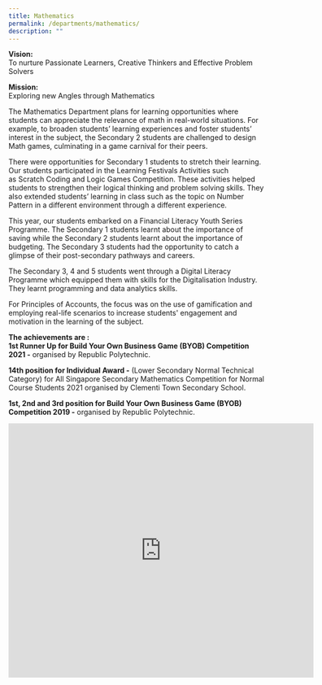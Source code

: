 ```yaml
---
title: Mathematics
permalink: /departments/mathematics/
description: ""
---
```

**Vision:** <br>
To nurture Passionate Learners, Creative Thinkers and Effective Problem Solvers

**Mission:** <br>
Exploring new Angles through Mathematics

The Mathematics Department plans for learning opportunities where students can appreciate the relevance of math in real-world situations. For example, to broaden students’ learning experiences and foster students’ interest in the subject, the Secondary 2 students are challenged to design Math games, culminating in a game carnival for their peers.

There were opportunities for Secondary 1 students to stretch their learning. Our students participated in the Learning Festivals Activities such as&nbsp;Scratch Coding and Logic Games Competition. These activities helped students to strengthen their logical thinking and problem solving skills. They also extended students’ learning in class such&nbsp;as the topic on Number Pattern in a different environment through a different experience.  

This year, our students embarked on a Financial Literacy Youth Series Programme. The Secondary 1 students learnt about the importance of saving while the Secondary 2 students learnt about the importance of budgeting. The Secondary 3 students had the opportunity to catch a glimpse of their post-secondary pathways and careers.  

The Secondary 3, 4 and 5 students went through a Digital Literacy Programme which equipped them with skills for the Digitalisation Industry. They learnt programming and data analytics skills.

For Principles of Accounts, the focus was on the use of gamification and employing real-life scenarios to increase students' engagement and motivation in the learning of the subject.&nbsp;

**The achievements are :** <br>
**1st Runner Up for Build Your Own Business Game (BYOB) Competition 2021 -**&nbsp;organised by Republic Polytechnic.

**14th&nbsp;position for Individual Award -**&nbsp;(Lower Secondary Normal Technical Category) for All Singapore Secondary Mathematics Competition for Normal Course Students 2021&nbsp;organised by Clementi Town Secondary School.

**1st, 2nd and 3rd position for Build Your Own Business Game (BYOB) Competition 2019 -**&nbsp;organised by Republic Polytechnic.

<iframe allowfullscreen="true" height="500" width="600" frameborder="0" src="https://docs.google.com/presentation/d/e/2PACX-1vQwsQ8mWHyv4Vw2FQGabSpJ1i_60C_sJvcVlRk3z0XFpKWUDvil2CwUkXBQuR9oz_s6lyXYaCPVEVRL/embed?start=false&amp;loop=true&amp;delayms=10000"></iframe>